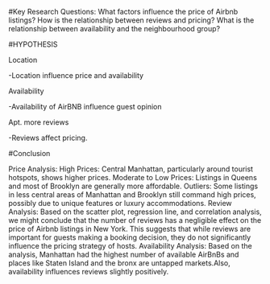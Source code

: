 #Key Research Questions:
What factors influence the price of Airbnb listings?
How is the relationship between reviews and pricing?
What is the relationship between availability and the neighbourhood group?


#HYPOTHESIS

Location

-Location influence price and availability

Availability

-Availability of AirBNB influence guest opinion

Apt. more reviews

-Reviews affect pricing.



#Conclusion

Price Analysis: High Prices: Central Manhattan, particularly around tourist hotspots, shows higher prices. Moderate to Low Prices: Listings in Queens and most of Brooklyn are generally more affordable. Outliers: Some listings in less central areas of Manhattan and Brooklyn still command high prices, possibly due to unique features or luxury accommodations. 
Review Analysis: Based on the scatter plot, regression line, and correlation analysis, we might conclude that the number of reviews has a negligible effect on the price of Airbnb listings in New York. This suggests that while reviews are important for guests making a booking decision, they do not significantly influence the pricing strategy of hosts.
Availability Analysis: Based on the analysis, Manhattan had the highest number of available AirBnBs and places like Staten Island and the bronx are untapped markets.Also, availability influences reviews slightly positively.
